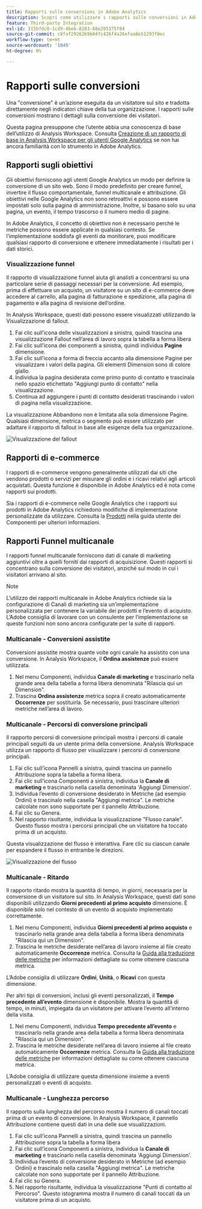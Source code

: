 ```yaml
---
title: Rapporti sulle conversioni in Adobe Analytics
description: Scopri come utilizzare i rapporti sulle conversioni in Adobe Analytics.
feature: Third-party Integration
exl-id: 315b7dc0-1cd9-4beb-8203-88e205375f84
source-git-commit: c8faf29262b9b04fc426f4a26efaa8e51293f0ec
workflow-type: tm+mt
source-wordcount: '1049'
ht-degree: 0%

---
```


# Rapporti sulle conversioni

Una &quot;conversione&quot; è un’azione eseguita da un visitatore sul sito e tradotta direttamente negli indicatori chiave della tua organizzazione. I rapporti sulle conversioni mostrano i dettagli sulla conversione dei visitatori.

Questa pagina presuppone che l’utente abbia una conoscenza di base dell’utilizzo di Analysis Workspace. Consulta [Creazione di un rapporto di base in Analysis Workspace per gli utenti Google Analytics](create-report.md) se non hai ancora familiarità con lo strumento in Adobe Analytics.

## Rapporti sugli obiettivi

Gli obiettivi forniscono agli utenti Google Analytics un modo per definire la conversione di un sito web. Sono il modo predefinito per creare funnel, invertire il flusso comportamentale, funnel multicanale e attribuzione. Gli obiettivi nelle Google Analytics non sono retroattivi e possono essere impostati solo sulla pagina di amministrazione. Inoltre, si basano solo su una pagina, un evento, il tempo trascorso o il numero medio di pagine.

In Adobe Analytics, il concetto di obiettivo non è necessario perché le metriche possono essere applicate in qualsiasi contesto. Se l’implementazione soddisfa gli eventi da monitorare, puoi modificare qualsiasi rapporto di conversione e ottenere immediatamente i risultati per i dati storici.

### Visualizzazione funnel

Il rapporto di visualizzazione funnel aiuta gli analisti a concentrarsi su una particolare serie di passaggi necessari per la conversione. Ad esempio, prima di effettuare un acquisto, un visitatore su un sito di e-commerce deve accedere al carrello, alla pagina di fatturazione e spedizione, alla pagina di pagamento e alla pagina di revisione dell’ordine.

In Analysis Workspace, questi dati possono essere visualizzati utilizzando la Visualizzazione di fallout.

1. Fai clic sull’icona delle visualizzazioni a sinistra, quindi trascina una visualizzazione Fallout nell’area di lavoro sopra la tabella a forma libera
2. Fai clic sull’icona dei componenti a sinistra, quindi individua **Pagine** dimensione.
3. Fai clic sull’icona a forma di freccia accanto alla dimensione Pagine per visualizzare i valori della pagina. Gli elementi Dimension sono di colore giallo.
4. Individua la pagina desiderata come primo punto di contatto e trascinala nello spazio etichettato &quot;Aggiungi punto di contatto&quot; nella visualizzazione.
5. Continua ad aggiungere i punti di contatto desiderati trascinando i valori di pagina nella visualizzazione.

La visualizzazione Abbandono non è limitata alla sola dimensione Pagine. Qualsiasi dimensione, metrica o segmento può essere utilizzato per adattare il rapporto di fallout in base alle esigenze della tua organizzazione.

![Visualizzazione del fallout](/help/technotes/ga-to-aa/assets/fallout.png)

## Rapporti di e-commerce

I rapporti di e-commerce vengono generalmente utilizzati dai siti che vendono prodotti o servizi per misurare gli ordini e i ricavi relativi agli articoli acquistati. Questa funzione è disponibile in Adobe Analytics ed è nota come rapporti sui prodotti.

Sia i rapporti di e-commerce nelle Google Analytics che i rapporti sui prodotti in Adobe Analytics richiedono modifiche di implementazione personalizzate da utilizzare. Consulta la [Prodotti](/help/components/dimensions/product.md) nella guida utente dei Componenti per ulteriori informazioni.

## Rapporti Funnel multicanale

I rapporti funnel multicanale forniscono dati di canale di marketing aggiuntivi oltre a quelli forniti dai rapporti di acquisizione. Questi rapporti si concentrano sulla conversione dei visitatori, anziché sul modo in cui i visitatori arrivano al sito.

>[!NOTE]
>
> L’utilizzo dei rapporti multicanale in Adobe Analytics richiede sia la configurazione di Canali di marketing sia un’implementazione personalizzata per contenere la variabile dei prodotti e l’evento di acquisto. L’Adobe consiglia di lavorare con un consulente per l’implementazione se queste funzioni non sono ancora configurate per la suite di rapporti.

### Multicanale - Conversioni assistite

Conversioni assistite mostra quante volte ogni canale ha assistito con una conversione. In Analysis Workspace, il **Ordina assistenze** può essere utilizzata.

1. Nel menu Componenti, individua **Canale di marketing** e trascinarlo nella grande area della tabella a forma libera denominata &quot;Rilascia qui un Dimension&quot;.
2. Trascina **Ordina assistenze** metrica sopra il creato automaticamente **Occorrenze** per sostituirla. Se necessario, puoi trascinare ulteriori metriche nell’area di lavoro.

### Multicanale - Percorsi di conversione principali

Il rapporto percorsi di conversione principali mostra i percorsi di canale principali seguiti da un utente prima della conversione. Analysis Workspace utilizza un rapporto di flusso per visualizzare i percorsi di conversione principali.

1. Fai clic sull’icona Pannelli a sinistra, quindi trascina un pannello Attribuzione sopra la tabella a forma libera.
2. Fai clic sull’icona Componenti a sinistra, individua la **Canale di marketing** e trascinarlo nella casella denominata &#39;Aggiungi Dimension&#39;.
3. Individua l’evento di conversione desiderato in Metriche (ad esempio Ordini) e trascinalo nella casella &quot;Aggiungi metrica&quot;. Le metriche calcolate non sono supportate per il pannello Attribuzione.
4. Fai clic su Genera.
5. Nel rapporto risultante, individua la visualizzazione &quot;Flusso canale&quot;. Questo flusso mostra i percorsi principali che un visitatore ha toccato prima di un acquisto.

Questa visualizzazione del flusso è interattiva. Fare clic su ciascun canale per espandere il flusso in entrambe le direzioni.

![Visualizzazione del flusso](/help/technotes/ga-to-aa/assets/flow.png)

### Multicanale - Ritardo

Il rapporto ritardo mostra la quantità di tempo, in giorni, necessaria per la conversione di un visitatore sul sito. In Analysis Workspace, questi dati sono disponibili utilizzando **Giorni precedenti al primo acquisto** dimensione. È disponibile solo nel contesto di un evento di acquisto implementato correttamente.

1. Nel menu Componenti, individua **Giorni precedenti al primo acquisto** e trascinarlo nella grande area della tabella a forma libera denominata &quot;Rilascia qui un Dimension&quot;.
2. Trascina le metriche desiderate nell’area di lavoro insieme al file creato automaticamente **Occorrenze** metrica. Consulta la [Guida alla traduzione delle metriche](common-metrics.md) per informazioni dettagliate su come ottenere ciascuna metrica.

L’Adobe consiglia di utilizzare **Ordini**, **Unità**, o **Ricavi** con questa dimensione.

Per altri tipi di conversioni, inclusi gli eventi personalizzati, il **Tempo precedente all’evento** dimensione è disponibile. Mostra la quantità di tempo, in minuti, impiegata da un visitatore per attivare l’evento all’interno della visita.

1. Nel menu Componenti, individua **Tempo precedente all’evento** e trascinarlo nella grande area della tabella a forma libera denominata &quot;Rilascia qui un Dimension&quot;.
2. Trascina le metriche desiderate nell’area di lavoro insieme al file creato automaticamente **Occorrenze** metrica. Consulta la [Guida alla traduzione delle metriche](common-metrics.md) per informazioni dettagliate su come ottenere ciascuna metrica.

L’Adobe consiglia di utilizzare questa dimensione insieme a eventi personalizzati o eventi di acquisto.

### Multicanale - Lunghezza percorso

Il rapporto sulla lunghezza del percorso mostra il numero di canali toccati prima di un evento di conversione. In Analysis Workspace, il pannello Attribuzione contiene questi dati in una delle sue visualizzazioni.

1. Fai clic sull’icona Pannelli a sinistra, quindi trascina un pannello Attribuzione sopra la tabella a forma libera
2. Fai clic sull’icona Componenti a sinistra, individua la **Canale di marketing** e trascinarlo nella casella denominata &#39;Aggiungi Dimension&#39;.
3. Individua l’evento di conversione desiderato in Metriche (ad esempio Ordini) e trascinalo nella casella &quot;Aggiungi metrica&quot;. Le metriche calcolate non sono supportate per il pannello Attribuzione.
4. Fai clic su Genera.
5. Nel rapporto risultante, individua la visualizzazione &quot;Punti di contatto al Percorso&quot;. Questo istogramma mostra il numero di canali toccati da un visitatore prima di un acquisto.
